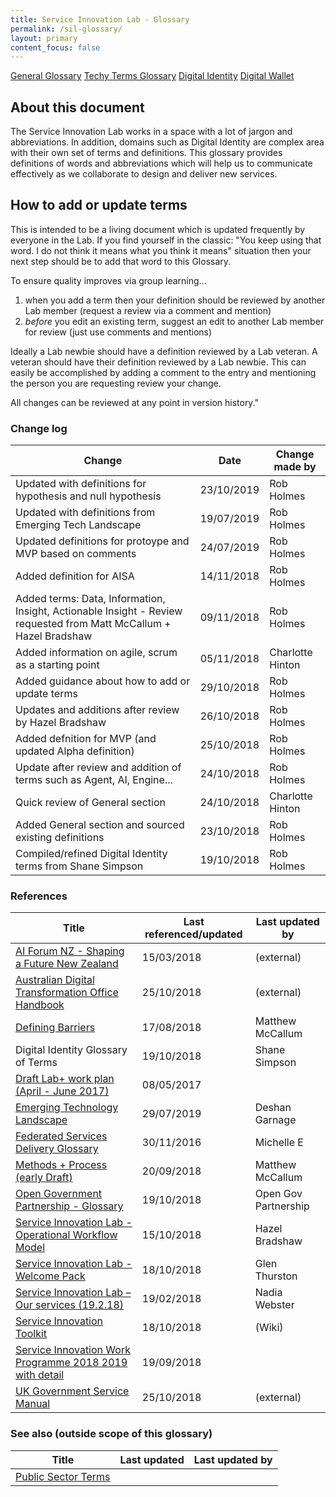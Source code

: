 ```yaml
---
title: Service Innovation Lab - Glossary
permalink: /sil-glossary/
layout: primary
content_focus: false
---
```

<div class="glossary-buttons">
  <a class="btn btn-secondary btn-sm" role="button" href="/general-glossary">General Glossary</a>
  <a class="btn btn-secondary btn-sm" role="button" href="/techy-terms-glossary">Techy Terms Glossary</a>
  <a class="btn btn-secondary btn-sm" role="button" href="/digital-identity-glossary">Digital Identity</a>
  <a class="btn btn-secondary btn-sm" role="button" href="/digital-wallet-glossary">Digital Wallet</a>
</div>
<!-- [General Glossary](/general-glossary)
[Techy Terms Glossary](/techy-terms-glossary)
[Digital Identity](/digital-identity-glossary)
[Digital Wallet](/digital-wallet-glossary) -->

## About this document

The Service Innovation Lab works in a space with a lot of jargon and abbreviations. In addition, domains such as Digital Identity are complex area with their own set of terms and definitions. This glossary provides definitions of words and abbreviations which will help us to communicate effectively as we collaborate to design and deliver new services.

## How to add or update terms

This is intended to be a living document which is updated frequently by everyone in the Lab. If you find yourself in the classic: "You keep using that word. I do not think it means what you think it means" situation then your next step should be to add that word to this Glossary.

To ensure quality improves via group learning...

1. when you add a term then your definition should be reviewed by another Lab member (request a review via a comment and mention)
2. _before_ you edit an existing term, suggest an edit to another Lab member for review (just use comments and mentions)

Ideally a Lab newbie should have a definition reviewed by a Lab veteran. A veteran should have their definition reviewed by a Lab newbie. This can easily be accomplished by adding a comment to the entry and mentioning the person you are requesting review your change.

All changes can be reviewed at any point in version history."

### Change log

| Change | Date | Change made by |
|---|---|---|
| Updated with definitions for hypothesis and null hypothesis  | 23/10/2019 | Rob Holmes |
| Updated with definitions from Emerging Tech Landscape | 19/07/2019 | Rob Holmes |
| Updated definitions for protoype and MVP based on comments | 24/07/2019 | Rob Holmes |
| Added definition for AISA | 14/11/2018 | Rob Holmes |
| Added terms: Data, Information, Insight, Actionable Insight - Review requested from Matt McCallum + Hazel Bradshaw | 09/11/2018 | Rob Holmes |
| Added information on agile, scrum as a starting point | 05/11/2018 | Charlotte Hinton |
| Added guidance about how to add or update terms | 29/10/2018 | Rob Holmes |
| Updates and additions after review by Hazel Bradshaw | 26/10/2018 | Rob Holmes |
| Added defnition for MVP (and updated Alpha definition) | 25/10/2018 | Rob Holmes |
| Update after review and addition of terms such as Agent, AI, Engine... | 24/10/2018 | Rob Holmes |
| Quick review of General section | 24/10/2018 | Charlotte Hinton |
| Added General section and sourced existing definitions | 23/10/2018 | Rob Holmes |
| Compiled/refined Digital Identity terms from Shane Simpson | 19/10/2018 | Rob Holmes |

### References

| Title | Last referenced/updated | Last updated by |
|---|---|---|
| [AI Forum NZ - Shaping a Future New Zealand](https://aiforum.org.nz/wp-content/uploads/2018/07/AI-Report-2018_web-version.pdf) | 15/03/2018 | (external) |
| [Australian Digital Transformation Office Handbook](https://ausdto.github.io/service-handbook/alpha/4-finishing-alpha/4-1-defining-mvp.html%20UK%20Government%20Service%20Manual%20https://www.gov.uk/service-manual/agile-delivery/) | 25/10/2018 | (external) |
| [Defining Barriers](https://docs.google.com/document/d/1sYu53uagDohMLbuU14VdMUM1fL8AvTwXSWiJcmYdNgE/edit?usp=sharing) | 17/08/2018 | Matthew McCallum |
| Digital Identity Glossary of Terms | 19/10/2018 | Shane Simpson |
| [Draft Lab+ work plan (April - June 2017)](https://docs.google.com/presentation/d/16EY6o7udZFjp2DsFEPSZyvWKpS5AlCTv8wflRgPCj8s/edit?usp=sharing) | 08/05/2017 |  |
| [Emerging Technology Landscape](https://docs.google.com/drawings/d/1BpQacjDCJbVPXoyHb9No6EbrIrB2J9quCf1LOSKe9EA/edit?usp=sharing) | 29/07/2019 | Deshan Garnage |
| [Federated Services Delivery Glossary](https://docs.google.com/document/d/1RynDtghq41mxRCL86vRgn_M4KjyDigJtamjEd9IJnKw/edit?usp=sharing) | 30/11/2016 | Michelle E |
| [Methods + Process (early Draft)](https://docs.google.com/document/d/1PTWfJ6xmV4Lo5-1MghOGjl9sei13RUHZErDERtynWYg/edit?usp=sharing) | 20/09/2018 | Matthew McCallum |
| [Open Government Partnership - Glossary](https://www.opengovpartnership.org/glossary) | 19/10/2018 | Open Gov Partnership |
| [Service Innovation Lab - Operational Workflow Model](https://docs.google.com/document/d/1vxH0hOLGa9SQGH7xIQnODQXUIqKl7TDa0svCCBAEDAM/edit?usp=sharing) | 15/10/2018 | Hazel Bradshaw |
| [Service Innovation Lab - Welcome Pack](https://docs.google.com/document/d/1DQOS4bhd8VcZY2ftpGGN-lco-5jdiI9_z66Yg4Jpu-Y/edit?usp=sharing) | 18/10/2018 | Glen Thurston |
| [Service Innovation Lab – Our services (19.2.18)](https://docs.google.com/document/d/1z9UM52fDCtXFFVnwjgCjwxtgynrC-iFut7aBrhFSVqg/edit?usp=sharing) | 19/02/2018 | Nadia Webster |
| [Service Innovation Toolkit](http://serviceinnovationtoolkit.wikidot.com/) | 18/10/2018 | (Wiki) |
| [Service Innovation Work Programme 2018 2019 with detail](https://drive.google.com/open?id=1fLO2VbHkHccF4A1ixoTsRkNBgF8hzSFU) | 19/09/2018 |  |
| [UK Government Service Manual](https://www.gov.uk/service-manual/agile-delivery/how-the-alpha-phase-works) | 25/10/2018 | (external) |

### See also (outside scope of this glossary)

| Title | Last updated | Last updated by |
|---|---|---|
| [Public Sector Terms](https://www.ssc.govt.nz/sites/all/files/general-glossary-public-sector-terms.pdf)  |   |   |
